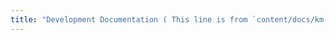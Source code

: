 ```yaml
---
title: "Development Documentation ( This line is from `content/docs/km-devdocs/_index.md )"
---
```

